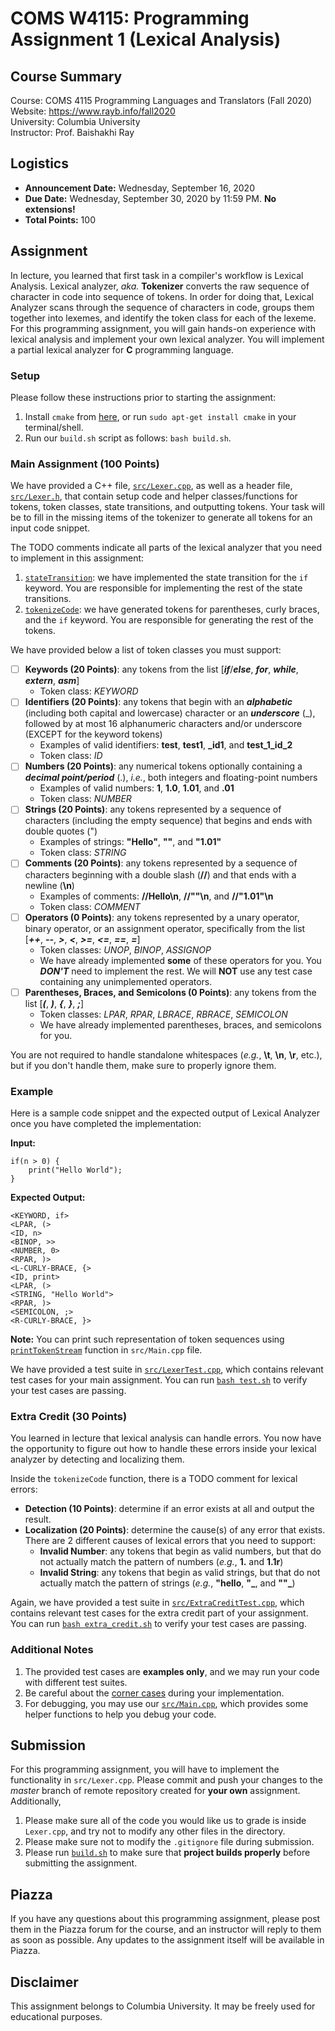 # COMS W4115: Programming Assignment 1 (Lexical Analysis)

## Course Summary

Course: COMS 4115 Programming Languages and Translators (Fall 2020)  
Website: https://www.rayb.info/fall2020  
University: Columbia University  
Instructor: Prof. Baishakhi Ray


## Logistics
* **Announcement Date:** Wednesday, September 16, 2020
* **Due Date:** Wednesday, September 30, 2020 by 11:59 PM. **No extensions!**
* **Total Points:** 100


## Assignment

In lecture, you learned that first task in a compiler's workflow is Lexical Analysis. Lexical analyzer, _aka._ **Tokenizer** converts the raw sequence of character in code into sequence of tokens. In order for doing that, Lexical Analyzer scans through the sequence of characters in code, groups them together into lexemes, and identify the token class for each of the lexeme. For this programming assignment, you will gain hands-on experience with lexical analysis and implement your own lexical analyzer. You will implement a partial lexical analyzer for **C** programming language. 

### Setup

Please follow these instructions prior to starting the assignment:

1. Install `cmake` from [here](https://cmake.org/download/), or run `sudo apt-get install cmake` in your terminal/shell.
2. Run our `build.sh` script as follows: `bash build.sh`.

### Main Assignment (100 Points)

We have provided a C++ file, [`src/Lexer.cpp`](src/Lexer.cpp), as well as a header file, [`src/Lexer.h`](src/Lexer.h), that contain setup code and helper classes/functions for tokens, token classes, state transitions, and outputting tokens. Your task will be to fill in the missing items of the tokenizer to generate all tokens for an input code snippet.

The TODO comments indicate all parts of the lexical analyzer that you need to implement in this assignment:
1. [`stateTransition`](src/Lexer.cpp#L36): we have implemented the state transition for the `if` keyword. You are responsible for implementing the rest of the state transitions.
2. [`tokenizeCode`](src/Lexer.cpp#L59): we have generated tokens for parentheses, curly braces, and the `if` keyword. You are responsible for generating the rest of the tokens.

We have provided below a list of token classes you must support:

* [ ] **Keywords (20 Points)**: any tokens from the list [_**if**_/_**else**_, _**for**_, _**while**_, _**extern**_, _**asm**_]
	* Token class: _KEYWORD_
* [ ] **Identifiers (20 Points)**: any tokens that begin with an **_alphabetic_** (including both capital and lowercase) character or an **_underscore_** (_), followed by at most 16 alphanumeric characters and/or underscore (EXCEPT for the keyword tokens)
	* Examples of valid identifiers: **test**, **test1**, **_id1**, and **test_1_id_2**
	* Token class: _ID_
* [ ] **Numbers (20 Points)**: any numerical tokens optionally containing a **_decimal point/period_** (.), _i.e._, both integers and floating-point numbers
    * Examples of valid numbers: **1**, **1.0**, **1.01**, and **.01**
    * Token class: _NUMBER_
* [ ] **Strings (20 Points)**: any tokens represented by a sequence of characters (including the empty sequence) that begins and ends with double quotes (")
	* Examples of strings: **"Hello"**, **""**, and **"1.01"**
	* Token class: _STRING_
* [ ] **Comments (20 Points)**: any tokens represented by a sequence of characters beginning with a double slash (**//**) and that ends with a newline (**\n**)
	* Examples of comments: **//Hello\n**, **//""\n**, and **//"1.01"\n**
	* Token class: _COMMENT_
* [ ] **Operators (0 Points)**: any tokens represented by a unary operator, binary operator, or an assignment operator, specifically from the list [_**++**_,&nbsp;_**--**_,&nbsp;_**>**_,&nbsp;_**<**_,&nbsp;_**>=**_,&nbsp;_**<=**_,&nbsp;_**==**_,&nbsp;_**=**_]
	* Token classes: _UNOP_, _BINOP_, _ASSIGNOP_
	* We have already implemented **some** of these operators for you. You _**DON'T**_ need to implement the rest. We will **NOT** use any test case containing any unimplemented operators. 
* [ ] **Parentheses, Braces, and Semicolons (0 Points)**: any tokens from the list [_**(**_,&nbsp;_**)**_,&nbsp;_**{**_,&nbsp;_**}**_,&nbsp;_**;**_]
	* Token classes: _LPAR_, _RPAR_, _LBRACE_, _RBRACE_, _SEMICOLON_
	* We have already implemented parentheses, braces, and semicolons for you.

You are not required to handle standalone whitespaces (_e.g._, **\t**, **\n**, **\r**, etc.), but if you don't handle them, make sure to properly ignore them.

### Example

Here is a sample code snippet and the expected output of Lexical Analyzer once you have completed the implementation:

**Input:** 
```
if(n > 0) {
    print("Hello World");
}
```
**Expected Output:**
```        
<KEYWORD, if>           
<LPAR, (>
<ID, n>
<BINOP, >>
<NUMBER, 0> 
<RPAR, )>    
<L-CURLY-BRACE, {>
<ID, print>
<LPAR, (>
<STRING, "Hello World">
<RPAR, )>
<SEMICOLON, ;> 
<R-CURLY-BRACE, }>
```
**Note:** You can print such representation of token sequences using [`printTokenStream`](src/Main.cpp#8) function in `src/Main.cpp` file. 

We have provided a test suite in [`src/LexerTest.cpp`](src/LexerTest.cpp), which contains relevant test cases for your main assignment. You can run [`bash test.sh`](test.sh) to verify your test cases are passing.


### Extra Credit (30 Points)

You learned in lecture that lexical analysis can handle errors. You now have the opportunity to figure out how to handle these errors inside your lexical analyzer by detecting and localizing them.

Inside the `tokenizeCode` function, there is a TODO comment for lexical errors:
* **Detection (10 Points)**: determine if an error exists at all and output the result.
* **Localization (20 Points)**: determine the cause(s) of any error that exists. There are 2 different causes of lexical errors that you need to support:
	* **Invalid Number**: any tokens that begin as valid numbers, but that do not actually match the pattern of numbers (_e.g._, **1.** and **1.1r**)
	* **Invalid String**: any tokens that begin as valid strings, but that do not actually match the pattern of strings (_e.g._, **"hello**, **"_**, and **""_**)

Again, we have provided a test suite in [`src/ExtraCreditTest.cpp`](src/ExtraCreditTest.cpp), which contains relevant test cases for the extra credit part of your assignment. You can run [`bash extra_credit.sh`](extra_credit.sh) to verify your test cases are passing.


### Additional Notes
1. The provided test cases are **examples only**, and we may run your code with different test suites.
2. Be careful about the [corner cases](src/Lexer.cpp#L13) during your implementation.
3. For debugging, you may use our [`src/Main.cpp`](src/Main.cpp), which provides some helper functions to help you debug your code.


## Submission
For this programming assignment, you will have to implement the functionality in `src/Lexer.cpp`. Please commit and push your changes to the *master* branch of remote repository created for **your own** assignment. Additionally,

1. Please make sure all of the code you would like us to grade is inside `Lexer.cpp`, and try not to modify any other files in the directory.
2. Please make sure not to modify the `.gitignore` file during submission.
3. Please run [`build.sh`](build.sh) to make sure that **project builds properly** before submitting the assignment. 


## Piazza

If you have any questions about this programming assignment, please post them in the Piazza forum for the course, and an instructor will reply to them as soon as possible. Any updates to the assignment itself will be available in Piazza.


## Disclaimer

This assignment belongs to Columbia University. It may be freely used for educational purposes.
